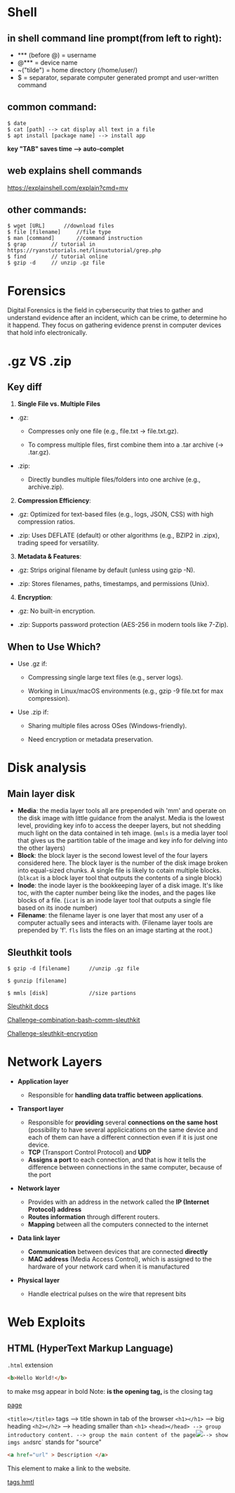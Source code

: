 # Shell
## in shell command line prompt(from left to right):
- *** (before @) = username
- @*** = device name
- ~("tilde") = home directory (/home/user/)
- $ = separator, separate computer generated prompt and user-written command

## common command:
```
$ date
$ cat [path] --> cat display all text in a file
$ apt install [package name] --> install app
```

**key "TAB" saves time --> auto-complet**

## web explains shell commands
https://explainshell.com/explain?cmd=mv

## other commands:
```
$ wget [URL]      //download files
$ file [filename]     //file type 
$ man [command]       //command instruction
$ grap        // tutorial in https://ryanstutorials.net/linuxtutorial/grep.php
$ find        // tutorial online
$ gzip -d     // unzip .gz file
```
# Forensics
Digital Forensics is the field in cybersecurity that tries to gather and understand evidence after an incident, which can be crime, to determine ho it happend. They focus on gathering evidence prenst in computer devices that hold info electronically.

# .gz VS .zip

## Key diff

1. **Single File vs. Multiple Files**
- .gz:

    - Compresses only one file (e.g., file.txt → file.txt.gz).

    - To compress multiple files, first combine them into a .tar archive (→ .tar.gz).

- .zip:

    - Directly bundles multiple files/folders into one archive (e.g., archive.zip).

2. **Compression Efficiency**:
- .gz: Optimized for text-based files (e.g., logs, JSON, CSS) with high compression ratios.

- .zip: Uses DEFLATE (default) or other algorithms (e.g., BZIP2 in .zipx), trading speed for versatility.

3. **Metadata & Features**:
- .gz: Strips original filename by default (unless using gzip -N).

- .zip: Stores filenames, paths, timestamps, and permissions (Unix).

4. **Encryption**:
- .gz: No built-in encryption.

- .zip: Supports password protection (AES-256 in modern tools like 7-Zip).

## When to Use Which?
- Use .gz if:

    - Compressing single large text files (e.g., server logs).

    - Working in Linux/macOS environments (e.g., gzip -9 file.txt for max compression).

- Use .zip if:

    - Sharing multiple files across OSes (Windows-friendly).

    - Need encryption or metadata preservation.

# Disk analysis

## Main layer disk
- **Media**: the media layer tools all are prepended wih 'mm' and operate on the disk image with little guidance from the analyst. Media is the lowest level, providing key info to access the deeper layers, but not shedding much light on the data contained in teh image. (`mmls` is a media layer tool that gives us the partition table of the image and key info for delving into the other layers)
- **Block**: the block layer is the second lowest level of the four layers considered here. The block layer is the number of the disk image broken into equal-sized chunks. A single file is likely to cotain multiple blocks. (`blkcat` is a block layer tool that outputs the contents of a single block)
- **Inode**: the inode layer is the bookkeeping layer of a disk image. It's like toc, with the capter number being like the inodes, and the pages like blocks of a file. (`icat` is an inode layer tool that outputs a single file based on its inode number)
- **Filename**: the filename layer is one layer that most any user of a computer actually sees and interacts with. (Filename layer tools are prepended by 'f'. `fls` lists the files on an image starting at the root.) 
## Sleuthkit tools
```
$ gzip -d [filename]      //unzip .gz file

$ gunzip [filename]

$ mmls [disk]             //size partions
```

[Sleuthkit docs](http://wiki.sleuthkit.org/index.php?title=TSK_Tool_Overview )


[Challenge-combination-bash-comm-sleuthkit](./challenge/DDS2.md)


[Challenge-sleuthkit-encryption](./challenge/Operation_Orchid.md)


# Network Layers

- **Application layer**
    - Responsible for **handling data traffic between applications**.

- **Transport layer**
    - Responsible for **providing** several **connections on the same host** (possibility to have several applicications on the same device and each of them can have a different connection even if it is just one device.
    - **TCP** (Transport Control Protocol) and **UDP**
    - **Assigns a port** to each connection, and that is how it tells the difference between connections in the same computer, because of the port

- **Network layer**
    - Provides with an address in the network called the **IP (Internet Protocol) address**
    - **Routes information** through different routers.
    - **Mapping** between all the computers connected to the internet 

- **Data link layer**
    - **Communication** between devices that are connected **directly**
    - **MAC address** (Media Access Control), which is assigned to the hardware of your network card when it is manufactured

- **Physical layer**
    - Handle electrical pulses on the wire that represent bits


# Web Exploits

## HTML (HyperText Markup Language)

`.html` extension

``` html
<b>Hello World!</b>
```
to make msg appear in bold
Note: <b> is the opening tag, </b> is the closing tag

[page](./picoexample/anotherPage.html)

`<title></title>` tags --> title shown in tab of the browser
`<h1></h1>` --> big heading
`<h2></h2>` --> heading smaller than `<h1>`
`<head></head> --> group introductory content.
`<body></body>` --> group the main content of the page
`<img src = "smthing.png">` --> show imgs and `src` stands for "source"

``` html
<a href="url" > Description </a>
```
This element to make a link to the website.

[tags hmtl](https://www.w3schools.com/tags/)
